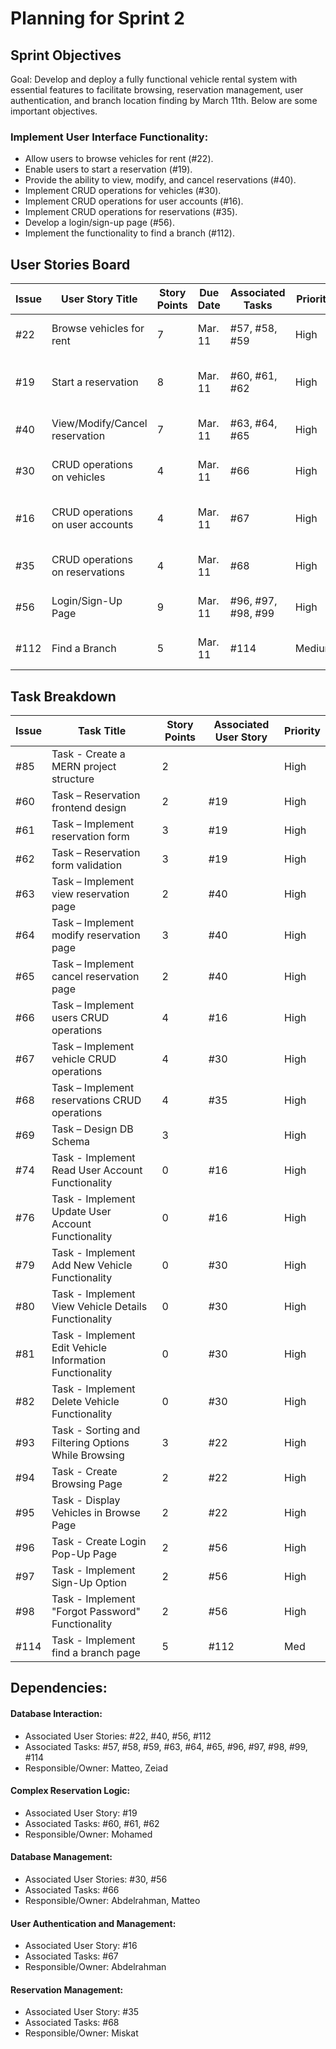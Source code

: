 # Planning for Sprint 2 

## Sprint Objectives
Goal: Develop and deploy a fully functional vehicle rental system with essential features to facilitate browsing, reservation management, user authentication, and branch location finding by March 11th. Below are some important objectives.

### Implement User Interface Functionality:
  - Allow users to browse vehicles for rent (#22).
  - Enable users to start a reservation (#19).
  - Provide the ability to view, modify, and cancel reservations (#40).
  - Implement CRUD operations for vehicles (#30).
  - Implement CRUD operations for user accounts (#16).
  - Implement CRUD operations for reservations (#35).
  - Develop a login/sign-up page (#56).
  - Implement the functionality to find a branch (#112).




## User Stories Board

| Issue | User Story Title | Story Points | Due Date | Associated Tasks | Priority | Risk | Responsible/Owner |
| -- | -- | -- | -- | -- | -- | -- | -- |
| #22 | Browse vehicles for rent | 7 | Mar. 11 | #57, #58, #59 | High | Medium: Database interaction | Matteo |
| #19 | Start a reservation | 8 | Mar. 11 | #60, #61, #62 | High | High: Complex reservation logic | Mohamed |
| #40 | View/Modify/Cancel reservation | 7 | Mar. 11 | #63, #64, #65 | High | High: Database interaction | Zeiad |
| #30 | CRUD operations on vehicles | 4 | Mar. 11 | #66 | High | Medium: Database management | Abdelrahman |
| #16 | CRUD operations on user accounts | 4 | Mar. 11 | #67 | High | Medium: User authentication and management | Abdelrahman |
| #35 | CRUD operations on reservations | 4 | Mar. 11 | #68 | High | Medium: Reservation management | Miskat |
| #56 | Login/Sign-Up Page | 9 | Mar. 11 | #96, #97, #98, #99 | High | Medium: Database interaction | Matteo |
| #112 | Find a Branch | 5 | Mar. 11 | #114 | Medium| Medium: Database interaction | Zeiad |

## Task Breakdown

Issue | Task Title | Story Points | Associated User Story | Priority
-- | -- | -- | -- | --
|#85 | Task - Create a MERN project structure | 2 | | High
|#60 | Task – Reservation frontend design | 2 | #19 | High
|#61 | Task – Implement reservation form | 3 | #19 | High
|#62 | Task – Reservation form validation | 3 | #19 | High
|#63 | Task – Implement view reservation page | 2 | #40 | High
|#64 | Task – Implement modify reservation page | 3 | #40 | High
|#65 | Task – Implement cancel reservation page | 2 | #40 | High
|#66 | Task – Implement users CRUD operations | 4 | #16 | High
|#67 | Task – Implement vehicle CRUD operations | 4 | #30 | High
|#68 | Task – Implement reservations CRUD operations | 4 | #35 | High
|#69 | Task – Design DB Schema | 3 |   | High
|#74 | Task - Implement Read User Account Functionality | 0 | #16 | High
|#76 | Task - Implement Update User Account Functionality | 0 | #16 | High
|#79 | Task - Implement Add New Vehicle Functionality | 0 |#30   | High
|#80 | Task - Implement View Vehicle Details Functionality | 0 | #30 | High
|#81 | Task - Implement Edit Vehicle Information Functionality | 0 | #30 | High
|#82 | Task - Implement Delete Vehicle Functionality | 0 | #30 | High
|#93 | Task - Sorting and Filtering Options While Browsing | 3 | #22 | High
|#94 | Task - Create Browsing Page | 2 | #22 | High
|#95 | Task - Display Vehicles in Browse Page | 2 | #22 | High
|#96 | Task - Create Login Pop-Up Page | 2 | #56 | High
|#97 | Task - Implement Sign-Up Option | 2 | #56 | High
|#98 | Task - Implement "Forgot Password" Functionality | 2 | #56 | High
|#114 | Task - Implement find a branch page | 5 | #112 | Med





## Dependencies:

#### Database Interaction:
  - Associated User Stories: #22, #40, #56, #112
  - Associated Tasks: #57, #58, #59, #63, #64, #65, #96, #97, #98, #99, #114
  - Responsible/Owner: Matteo, Zeiad
    
#### Complex Reservation Logic:
  - Associated User Story: #19
  - Associated Tasks: #60, #61, #62
  - Responsible/Owner: Mohamed
    
#### Database Management:
  - Associated User Stories: #30, #56
  - Associated Tasks: #66
  - Responsible/Owner: Abdelrahman, Matteo
    
#### User Authentication and Management:
  - Associated User Story: #16
  - Associated Tasks: #67
  - Responsible/Owner: Abdelrahman
    
#### Reservation Management:
  - Associated User Story: #35
  - Associated Tasks: #68
  - Responsible/Owner: Miskat

